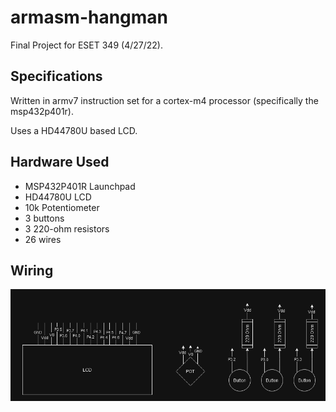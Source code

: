 # armasm-hangman
Final Project for ESET 349 (4/27/22).

## Specifications
Written in armv7 instruction set for a cortex-m4 processor (specifically the msp432p401r).

Uses a HD44780U based LCD.

## Hardware Used
- MSP432P401R Launchpad
- HD44780U LCD
- 10k Potentiometer
- 3 buttons
- 3 220-ohm resistors
- 26 wires

## Wiring
<img src="/wiring.png" width="850" alt="wiring_diagram">
